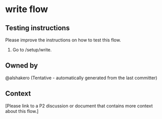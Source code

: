 # write flow

## Testing instructions

Please improve the instructions on how to test this flow.

1. Go to /setup/write.

## Owned by

@alshakero (Tentative - automatically generated from the last committer)

## Context

[Please link to a P2 discussion or document that contains more context about this flow.]
